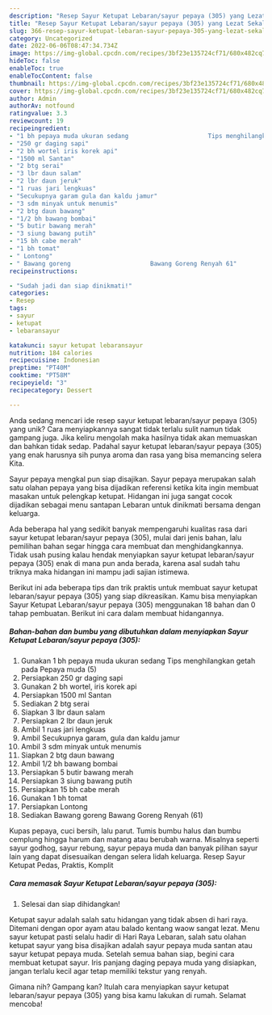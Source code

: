 ```yaml
---
description: "Resep Sayur Ketupat Lebaran/sayur pepaya (305) yang Lezat Sekali"
title: "Resep Sayur Ketupat Lebaran/sayur pepaya (305) yang Lezat Sekali"
slug: 366-resep-sayur-ketupat-lebaran-sayur-pepaya-305-yang-lezat-sekali
category: Uncategorized
date: 2022-06-06T08:47:34.734Z
image: https://img-global.cpcdn.com/recipes/3bf23e135724cf71/680x482cq70/sayur-ketupat-lebaransayur-pepaya-305-foto-resep-utama.jpg
hideToc: false
enableToc: true
enableTocContent: false
thumbnail: https://img-global.cpcdn.com/recipes/3bf23e135724cf71/680x482cq70/sayur-ketupat-lebaransayur-pepaya-305-foto-resep-utama.jpg
cover: https://img-global.cpcdn.com/recipes/3bf23e135724cf71/680x482cq70/sayur-ketupat-lebaransayur-pepaya-305-foto-resep-utama.jpg
author: Admin
authorAv: notfound
ratingvalue: 3.3
reviewcount: 19
recipeingredient:
- "1 bh pepaya muda ukuran sedang                      Tips menghilangkan getah pada Pepaya muda 5"
- "250 gr daging sapi"
- "2 bh wortel iris korek api"
- "1500 ml Santan"
- "2 btg serai"
- "3 lbr daun salam"
- "2 lbr daun jeruk"
- "1 ruas jari lengkuas"
- "Secukupnya garam gula dan kaldu jamur"
- "3 sdm minyak untuk menumis"
- "2 btg daun bawang"
- "1/2 bh bawang bombai"
- "5 butir bawang merah"
- "3 siung bawang putih"
- "15 bh cabe merah"
- "1 bh tomat"
- " Lontong"
- " Bawang goreng                      Bawang Goreng Renyah 61"
recipeinstructions:

- "Sudah jadi dan siap dinikmati!"
categories:
- Resep
tags:
- sayur
- ketupat
- lebaransayur

katakunci: sayur ketupat lebaransayur 
nutrition: 184 calories
recipecuisine: Indonesian
preptime: "PT40M"
cooktime: "PT58M"
recipeyield: "3"
recipecategory: Dessert

---
```





Anda sedang mencari ide resep sayur ketupat lebaran/sayur pepaya (305) yang unik? Cara menyiapkannya sangat tidak terlalu sulit namun tidak gampang juga. Jika keliru mengolah maka hasilnya tidak akan memuaskan dan bahkan tidak sedap. Padahal sayur ketupat lebaran/sayur pepaya (305) yang enak harusnya sih punya aroma dan rasa yang bisa memancing selera Kita.





Sayur pepaya mengkal pun siap disajikan. Sayur pepaya merupakan salah satu olahan pepaya yang bisa dijadikan referensi ketika kita ingin membuat masakan untuk pelengkap ketupat. Hidangan ini juga sangat cocok dijadikan sebagai menu santapan Lebaran untuk dinikmati bersama dengan keluarga.

Ada beberapa hal yang sedikit banyak mempengaruhi kualitas rasa dari sayur ketupat lebaran/sayur pepaya (305), mulai dari jenis bahan, lalu pemilihan bahan segar hingga cara membuat dan menghidangkannya. Tidak usah pusing kalau hendak menyiapkan sayur ketupat lebaran/sayur pepaya (305) enak di mana pun anda berada, karena asal sudah tahu triknya maka hidangan ini mampu jadi sajian istimewa.






Berikut ini ada beberapa tips dan trik praktis untuk membuat sayur ketupat lebaran/sayur pepaya (305) yang siap dikreasikan. Kamu bisa menyiapkan Sayur Ketupat Lebaran/sayur pepaya (305) menggunakan 18 bahan dan 0 tahap pembuatan. Berikut ini cara dalam membuat hidangannya.

<!--inarticleads1-->

##### Bahan-bahan dan bumbu yang dibutuhkan dalam menyiapkan Sayur Ketupat Lebaran/sayur pepaya (305):

1. Gunakan 1 bh pepaya muda ukuran sedang                      Tips menghilangkan getah pada Pepaya muda (5)
1. Persiapkan 250 gr daging sapi
1. Gunakan 2 bh wortel, iris korek api
1. Persiapkan 1500 ml Santan
1. Sediakan 2 btg serai
1. Siapkan 3 lbr daun salam
1. Persiapkan 2 lbr daun jeruk
1. Ambil 1 ruas jari lengkuas
1. Ambil Secukupnya garam, gula dan kaldu jamur
1. Ambil 3 sdm minyak untuk menumis
1. Siapkan 2 btg daun bawang
1. Ambil 1/2 bh bawang bombai
1. Persiapkan 5 butir bawang merah
1. Persiapkan 3 siung bawang putih
1. Persiapkan 15 bh cabe merah
1. Gunakan 1 bh tomat
1. Persiapkan  Lontong
1. Sediakan  Bawang goreng                      Bawang Goreng Renyah (61)


Kupas pepaya, cuci bersih, lalu parut. Tumis bumbu halus dan bumbu cemplung hingga harum dan matang atau berubah warna. Misalnya seperti sayur godhog, sayur rebung, sayur pepaya muda dan banyak pilihan sayur lain yang dapat disesuaikan dengan selera lidah keluarga. Resep Sayur Ketupat Pedas, Praktis, Komplit 

<!--inarticleads2-->

##### Cara memasak Sayur Ketupat Lebaran/sayur pepaya (305):


1. Selesai dan siap dihidangkan!

Ketupat sayur adalah salah satu hidangan yang tidak absen di hari raya. Ditemani dengan opor ayam atau balado kentang waow sangat lezat. Menu sayur ketupat pasti selalu hadir di Hari Raya Lebaran, salah satu olahan ketupat sayur yang bisa disajikan adalah sayur pepaya muda santan atau sayur ketupat pepaya muda. Setelah semua bahan siap, begini cara membuat ketupat sayur. Iris panjang daging pepaya muda yang disiapkan, jangan terlalu kecil agar tetap memiliki tekstur yang renyah. 

Gimana nih? Gampang kan? Itulah cara menyiapkan sayur ketupat lebaran/sayur pepaya (305) yang bisa kamu lakukan di rumah. Selamat mencoba!
